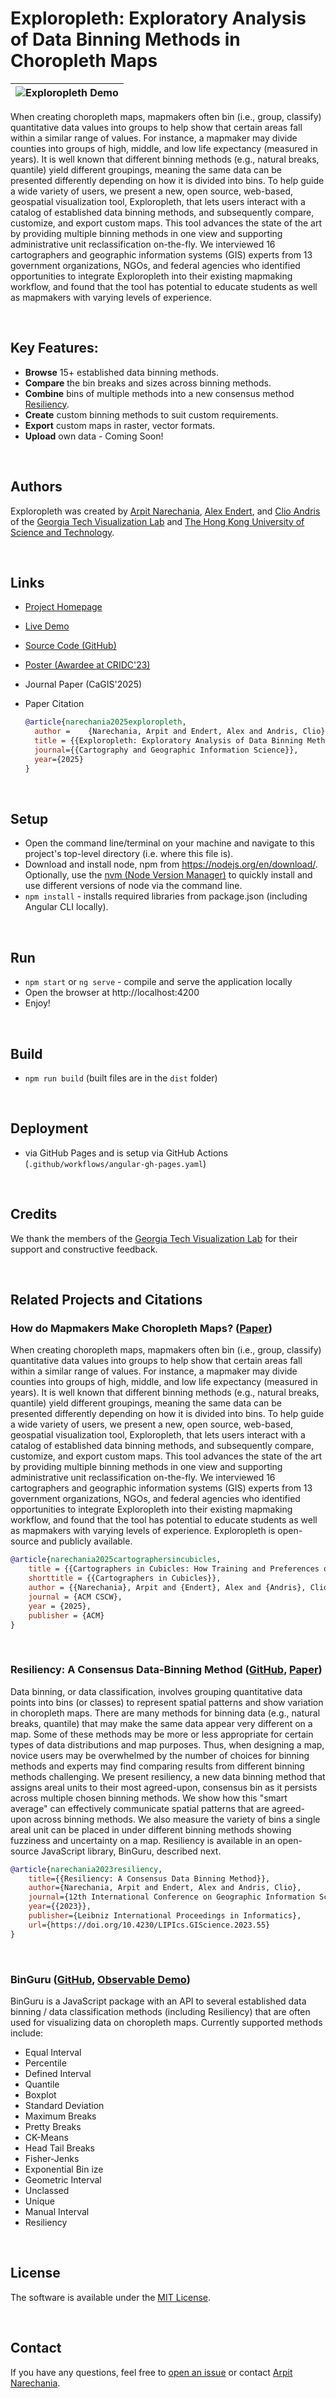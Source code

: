 # Exploropleth: Exploratory Analysis of Data Binning Methods in Choropleth Maps

| ![Exploropleth Demo](teaser.gif)|
|-|

When creating choropleth maps, mapmakers often bin (i.e., group, classify) quantitative data values into groups to help show that certain areas fall within a similar range of values. For instance, a mapmaker may divide counties into groups of high, middle, and low life expectancy (measured in years). It is well known that different binning methods (e.g., natural breaks, quantile) yield different groupings, meaning the same data can be presented differently depending on how it is divided into bins. To help guide a wide variety of users, we present a new, open source, web-based, geospatial visualization tool, Exploropleth, that lets users interact with a catalog of established data binning methods, and subsequently compare, customize, and export custom maps. This tool advances the state of the art by providing multiple binning methods in one view and supporting administrative unit reclassification on-the-fly. We interviewed 16 cartographers and geographic information systems (GIS) experts from 13 government organizations, NGOs, and federal agencies who identified opportunities to integrate Exploropleth into their existing mapmaking workflow, and found that the tool has potential to educate students as well as mapmakers with varying levels of experience. 

<br/>

## Key Features:
- **Browse** 15+ established data binning methods.
- **Compare** the bin breaks and sizes across binning methods.
- **Combine** bins of multiple methods into a new consensus method [Resiliency](https://github.com/exploropleth/resiliency-app).
- **Create** custom binning methods to suit custom requirements.
- **Export** custom maps in raster, vector formats.
- **Upload** own data - Coming Soon!

<br/>

## Authors
Exploropleth was created by
<a target="_blank" href="https://narechania.com">Arpit Narechania</a>, <a href="https://va.gatech.edu/endert/">Alex Endert</a>, and <a href="https://friendlycities.gatech.edu/">Clio Andris</a> of the <a target="_blank" href="https://vis.gatech.edu/">Georgia Tech Visualization Lab</a> and <a target="_blank" href="https://hkust.edu.hk">The Hong Kong University of Science and Technology</a>.</p>

<br/>

## Links
- [Project Homepage](https://exploropleth.github.io)
- [Live Demo](https://exploropleth.github.io/exploropleth)
- [Source Code (GitHub)](https://github.com/exploropleth/exploropleth)
- [Poster (Awardee at CRIDC'23)](https://narechania.com/docs/posters/exploropleth_cridc_2023.pdf)
- Journal Paper (CaGIS'2025)
- Paper Citation

  ```bibTeX
  @article{narechania2025exploropleth,
    author =	{Narechania, Arpit and Endert, Alex and Andris, Clio},
    title =	{{Exploropleth: Exploratory Analysis of Data Binning Methods in Choropleth Maps}},
    journal={{Cartography and Geographic Information Science}},
    year={2025}
  }
  ```

<br/>

## Setup
- Open the command line/terminal on your machine and navigate to this project's top-level directory (i.e. where this file is).
- Download and install node, npm from https://nodejs.org/en/download/. Optionally, use the <a href="https://github.com/nvm-sh/nvm" target="_blank">nvm (Node Version Manager)</a> to quickly install and use different versions of node via the command line.
- `npm install` - installs required libraries from package.json (including Angular CLI locally).

<br/>

## Run
- `npm start` or `ng serve` - compile and serve the application locally
- Open the browser at http://localhost:4200
- Enjoy!

<br/>

## Build
- `npm run build` (built files are in the `dist` folder)

<br/>

## Deployment
- via GitHub Pages and is setup via GitHub Actions (`.github/workflows/angular-gh-pages.yaml`)

<br/>

## Credits
We thank the members of the <a target="_blank" href="https://vis.gatech.edu/">Georgia Tech Visualization Lab</a> for their support and constructive feedback.

<br/>

## Related Projects and Citations

### How do Mapmakers Make Choropleth Maps? ([Paper](https://narechania.com/docs/publications/cartographers-in-cubicles_cscw_2025.pdf))
When creating choropleth maps, mapmakers often bin (i.e., group, classify) quantitative data values into groups to help show that certain areas fall within a similar range of values. For instance, a mapmaker may divide counties into groups of high, middle, and low life expectancy (measured in years). It is well known that different binning methods (e.g., natural breaks, quantile) yield different groupings, meaning the same data can be presented differently depending on how it is divided into bins. To help guide a wide variety of users, we present a new, open source, web-based, geospatial visualization tool, Exploropleth, that lets users interact with a catalog of established data binning methods, and subsequently compare, customize, and export custom maps. This tool advances the state of the art by providing multiple binning methods in one view and supporting administrative unit reclassification on-the-fly. We interviewed 16 cartographers and geographic information systems (GIS) experts from 13 government organizations, NGOs, and federal agencies who identified opportunities to integrate Exploropleth into their existing mapmaking workflow, and found that the tool has potential to educate students as well as mapmakers with varying levels of experience. Exploropleth is open-source and publicly available.

```bibTeX
@article{narechania2025cartographersincubicles,
    title = {{Cartographers in Cubicles: How Training and Preferences of Mapmakers Interplay with Structures and Norms in Not-for-Profit Organizations}},
    shorttitle = {{Cartographers in Cubicles}},
    author = {{Narechania}, Arpit and {Endert}, Alex and {Andris}, Clio},
    journal = {ACM CSCW},
    year = {2025},
    publisher = {ACM}
}
```

<br/>

### Resiliency: A Consensus Data-Binning Method ([GitHub](https://github.com/exploropleth/binguru/blob/ac5c1a14969e6f8af9236d0dd3d290c17607f7b9/src/index.ts#L890), [Paper](https://narechania.com/docs/publications/resiliency_giscience_2023.pdf))
Data binning, or data classification, involves grouping quantitative data points into bins (or classes) to represent spatial patterns and show variation in choropleth maps. There are many methods for binning data (e.g., natural breaks, quantile) that may make the same data appear very different on a map. Some of these methods may be more or less appropriate for certain types of data distributions and map purposes. Thus, when designing a map, novice users may be overwhelmed by the number of choices for binning methods and experts may find comparing results from different binning methods challenging. We present resiliency, a new data binning method that assigns areal units to their most agreed-upon, consensus bin as it persists across multiple chosen binning methods. We show how this "smart average" can effectively communicate spatial patterns that are agreed-upon across binning methods. We also measure the variety of bins a single areal unit can be placed in under different binning methods showing fuzziness and uncertainty on a map. Resiliency is available in an open-source JavaScript library, BinGuru, described next.

```bibTeX
@article{narechania2023resiliency,
    title={{Resiliency: A Consensus Data Binning Method}},
    author={Narechania, Arpit and Endert, Alex and Andris, Clio},
    journal={12th International Conference on Geographic Information Science (GIScience)},
    year={{2023}},
    publisher={Leibniz International Proceedings in Informatics},
    url={https://doi.org/10.4230/LIPIcs.GIScience.2023.55}
}
```
<br/>

### BinGuru ([GitHub](https://github.com/exploropleth/binguru), [Observable Demo](https://observablehq.com/@arpitnarechania/binguru-demo))
BinGuru is a JavaScript package with an API to several established data binning / data classification methods (including Resiliency) that are often used for visualizing data on choropleth maps. Currently supported methods include:

- Equal Interval
- Percentile
- Defined Interval
- Quantile
- Boxplot
- Standard Deviation
- Maximum Breaks
- Pretty Breaks
- CK-Means
- Head Tail Breaks
- Fisher-Jenks
- Exponential Bin ize
- Geometric Interval
- Unclassed
- Unique
- Manual Interval
- Resiliency

<br/>

## License
The software is available under the [MIT License](https://github.com/exploropleth/exploropleth/blob/master/LICENSE).

<br/>

## Contact
If you have any questions, feel free to [open an issue](https://github.com/exploropleth/exploropleth/issues/new/choose) or contact [Arpit Narechania](https://narechania.com).